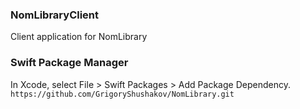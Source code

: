 ### NomLibraryClient

Client application for NomLibrary

### Swift Package Manager

In Xcode, select File > Swift Packages > Add Package Dependency.
```https://github.com/GrigoryShushakov/NomLibrary.git```
